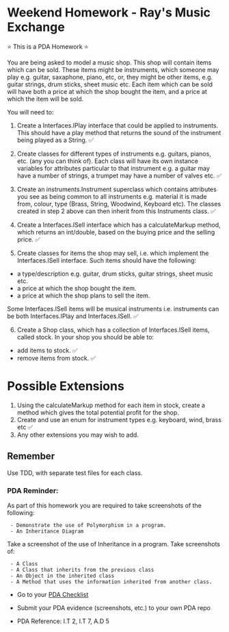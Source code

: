 # Weekend Homework - Ray's Music Exchange

:star: This is a PDA Homework :star:

You are being asked to model a music shop. This shop will contain items which can be sold. These items might be instruments, which someone may play e.g. guitar, saxaphone, piano, etc, or, they might be other items, e.g. guitar strings, drum sticks, sheet music  etc. Each item which can be sold will have both a price at which the shop bought the item, and a price at which the item will be sold.

You will need to:

1. Create a Interfaces.IPlay interface that could be applied to instruments. This should have a play method that returns the sound of the instrument being played as a String. :white_check_mark:

2. Create classes for different types of instruments e.g. guitars, pianos, etc. (any you can think of). Each class will have its own instance variables for attributes particular to that instrument e.g. a guitar may have a number of strings, a trumpet may have a number of valves etc. :white_check_mark:

3. Create an instruments.Instrument superclass which contains attributes you see as being common to all instruments e.g. material it is made from, colour, type (Brass, String, Woodwind, Keyboard etc). The classes created in step 2 above can then inherit from this Instruments class. :white_check_mark:

4. Create a Interfaces.ISell interface which has a calculateMarkup method, which returns an int/double, based on the buying price and the selling price. :white_check_mark:

5. Create classes for items the shop may sell, i.e. which implement the Interfaces.ISell interface. Such items should have the following:
  - a type/description e.g. guitar, drum sticks, guitar strings, sheet music etc.
  - a price at which the shop bought the item.
  - a price at which the shop plans to sell the item.

  Some Interfaces.ISell items will be musical instruments i.e. instruments can be both Interfaces.IPlay and Interfaces.ISell. :white_check_mark:

6. Create a Shop class, which has a collection of Interfaces.ISell items, called stock. In your shop you should be able to:
  -  add items to stock. :white_check_mark:
  -  remove items from stock. :white_check_mark:

# Possible Extensions

1. Using the calculateMarkup method for each item in stock, create a method which gives the total potential profit for the shop.
2. Create and use an enum for instrument types e.g. keyboard, wind, brass etc :white_check_mark:
3. Any other extensions you may wish to add.

## Remember
Use TDD, with separate test files for each class.


### PDA Reminder:

As part of this homework you are required to take screenshots of the following:

```
 - Demonstrate the use of Polymorphism in a program.
 - An Inheritance Diagram
```

Take a screenshot of the use of Inheritance in a program. Take screenshots of: 

```
 - A Class
 - A Class that inherits from the previous class
 - An Object in the inherited class
 - A Method that uses the information inherited from another class.
```


- Go to your [PDA Checklist](https://github.com/codeclan/pda/tree/master/Evidence%20Gathering%20Portfolio)

- Submit your PDA evidence (screenshots, etc.) to your own PDA repo

- PDA Reference: I.T 2, I.T 7, A.D 5
